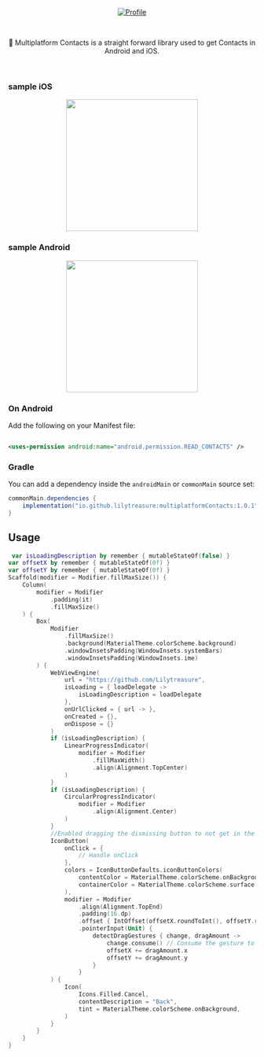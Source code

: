 <p align="center">
  <a href="https://central.sonatype.com/artifact/io.github.lilytreasure/multiplatformContacts"><img alt="Profile" src="https://badgen.net/badge/Maven Central/v1.0.1/blue?icon=github"/></a>
</p><br>

<p align="center">
👻 Multiplatform Contacts is a straight forward library used to get  Contacts in Android and iOS.
</p><br>

### sample iOS

<p align="center">
<img <img src="https://github.com/Lilytreasure/MultiplatformContacts/assets/78819932/d3150a0d-1578-4c29-9c59-7d8d83f3dd2e.gif?raw=true" width="268"/>
</p>

### sample Android

<p align="center">
<img <img src="https://github.com/Lilytreasure/MultiplatformContacts/assets/78819932/472d2a66-acca-467a-aefc-b27cbd18b06a.gif?raw=true" width="268"/>
</p>

### On Android

Add the following on your Manifest file:

```xml

<uses-permission android:name="android.permission.READ_CONTACTS" />
```

### Gradle

You can add a dependency inside the `androidMain` or `commonMain` source set:

```gradle
commonMain.dependencies {
    implementation("io.github.lilytreasure:multiplatformContacts:1.0.1")
}
```

## Usage

```kotlin
 var isLoadingDescription by remember { mutableStateOf(false) }
var offsetX by remember { mutableStateOf(0f) }
var offsetY by remember { mutableStateOf(0f) }
Scaffold(modifier = Modifier.fillMaxSize()) {
    Column(
        modifier = Modifier
            .padding(it)
            .fillMaxSize()
    ) {
        Box(
            Modifier
                .fillMaxSize()
                .background(MaterialTheme.colorScheme.background)
                .windowInsetsPadding(WindowInsets.systemBars)
                .windowInsetsPadding(WindowInsets.ime)
        ) {
            WebViewEngine(
                url = "https://github.com/Lilytreasure",
                isLoading = { loadDelegate ->
                    isLoadingDescription = loadDelegate
                },
                onUrlClicked = { url -> },
                onCreated = {},
                onDispose = {}
            )
            if (isLoadingDescription) {
                LinearProgressIndicator(
                    modifier = Modifier
                        .fillMaxWidth()
                        .align(Alignment.TopCenter)
                )
            }
            if (isLoadingDescription) {
                CircularProgressIndicator(
                    modifier = Modifier
                        .align(Alignment.Center)
                )
            }
            //Enabled dragging the dismissing button to not get in the way of the WebView content
            IconButton(
                onClick = {
                    // Handle onClick
                },
                colors = IconButtonDefaults.iconButtonColors(
                    contentColor = MaterialTheme.colorScheme.onBackground,
                    containerColor = MaterialTheme.colorScheme.surface,
                ),
                modifier = Modifier
                    .align(Alignment.TopEnd)
                    .padding(16.dp)
                    .offset { IntOffset(offsetX.roundToInt(), offsetY.roundToInt()) }
                    .pointerInput(Unit) {
                        detectDragGestures { change, dragAmount ->
                            change.consume() // Consume the gesture to prevent interference with other gestures
                            offsetX += dragAmount.x
                            offsetY += dragAmount.y
                        }
                    }
            ) {
                Icon(
                    Icons.Filled.Cancel,
                    contentDescription = "Back",
                    tint = MaterialTheme.colorScheme.onBackground,
                )
            }
        }
    }
}

```
